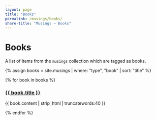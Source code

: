 ```yaml
---
layout: page
title: "Books"
permalink: /musings/books/
share-title: "Musings — Books"
---
```


# Books

A list of items from the `musings` collection which are tagged as books.

{% assign books = site.musings | where: "type", "book" | sort: "title" %}

<div class="container-md">
  <div class="row">
    {% for book in books %}
      <div class="col-md-6 mb-4">
        <div class="card h-100">
          <div class="card-body">
            <h3 class="card-title"><a href="{{ book.url | relative_url }}">{{ book.title }}</a></h3>
            <p class="card-text">{{ book.content | strip_html | truncatewords:40 }}</p>
          </div>
        </div>
      </div>
    {% endfor %}
  </div>
</div>
